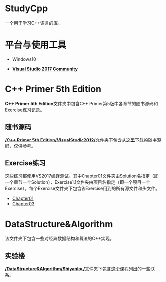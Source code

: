 # StudyCpp

一个用于学习C++语言的库。

# 平台与使用工具

- Windows10

- [**Visual Studio 2017 Community**](https://www.visualstudio.com)

# C++ Primer 5th Edition

**C++ Primer 5th Edition**文件夹中包含C++ Primer第5版中各章节的随书源码和Exercise练习记录。

## 随书源码

[**/C++ Primer 5th Edition/VisualStudio2012/**](/C++_Primer_5th_Edition/VisualStudio2012/)文件夹下包含从[这里](http://www.informit.com/store/c-plus-plus-primer-9780321714114)下载的随书源码，仅供参考。

## Exercise练习

这些练习都使用VS2017编译测试。其中Chapter01文件夹由Solution名指定（即一个章节一个Solution），Exercise1.1文件夹由项目名指定（即一个项目一个Exercise）。每个Exercise文件夹下包含该Exercise用到的所有源文件和头文件。

- [Chapter01](/C++_Primer_5th_Edition/Chapter01/)
- [Chapter03](/C++_Primer_5th_Edition/Chapter03/)

# DataStructure&Algorithm

该文件夹下包含一些对经典数据结构和算法的C++实现。

## 实验楼

[**/DataStructure&Algorithm/Shiyanlou/**](/DataStructure&Algorithm/Shiyanlou/)文件夹下包含[这个](https://www.shiyanlou.com/courses/20)课程列出的一些联系。